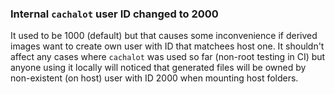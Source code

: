 ### Internal `cachalot` user ID changed to 2000

It used to be 1000 (default) but that causes some inconvenience if derived
images want to create own user with ID that matchees host one. It shouldn't
affect any cases where `cachalot` was used so far (non-root testing in CI) but
anyone using it locally will noticed that generated files will be owned by
non-existent (on host) user with ID 2000 when mounting host folders.
